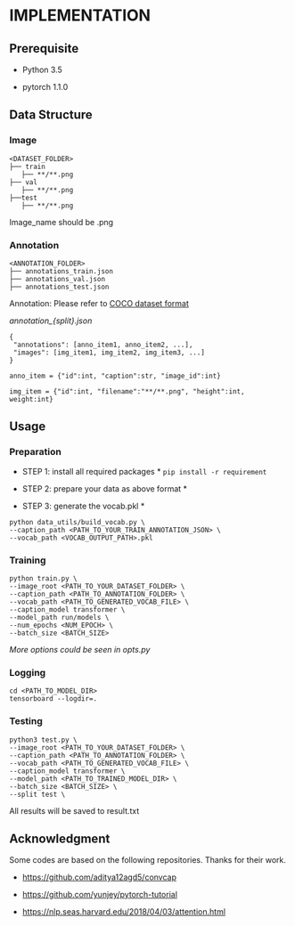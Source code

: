 # IMPLEMENTATION

## Prerequisite

- Python 3.5

- pytorch 1.1.0


## Data Structure

### Image

```
<DATASET_FOLDER>
├── train
   ├── **/**.png
├── val
   ├── **/**.png
├──test
   ├── **/**.png
```

Image_name should be <imgid>.png

### Annotation

```
<ANNOTATION_FOLDER>
├── annotations_train.json
├── annotations_val.json
├── annotations_test.json
```

Annotation:  Please refer to [COCO dataset format](http://cocodataset.org/#format-data)

*annotation_{split}.json*
```
{
 "annotations": [anno_item1, anno_item2, ...],
 "images": [img_item1, img_item2, img_item3, ...]
}

anno_item = {"id":int, "caption":str, "image_id":int}

img_item = {"id":int, "filename":"**/**.png", "height":int, weight:int}
```

## Usage

### Preparation

* STEP 1: install all required packages *
``` pip install -r requirement ```

* STEP 2: prepare your data as above format *

* STEP 3: generate the vocab.pkl *

``` 
python data_utils/build_vocab.py \
--caption_path <PATH_TO_YOUR_TRAIN_ANNOTATION_JSON> \
--vocab_path <VOCAB_OUTPUT_PATH>.pkl
```

### Training
```
python train.py \
--image_root <PATH_TO_YOUR_DATASET_FOLDER> \
--caption_path <PATH_TO_ANNOTATION_FOLDER> \
--vocab_path <PATH_TO_GENERATED_VOCAB_FILE> \
--caption_model transformer \
--model_path run/models \
--num_epochs <NUM_EPOCH> \
--batch_size <BATCH_SIZE> 
```

*More options could be seen in opts.py*

### Logging
```
cd <PATH_TO_MODEL_DIR>
tensorboard --logdir=.
```


### Testing 
```
python3 test.py \
--image_root <PATH_TO_YOUR_DATASET_FOLDER> \
--caption_path <PATH_TO_ANNOTATION_FOLDER> \
--vocab_path <PATH_TO_GENERATED_VOCAB_FILE> \
--caption_model transformer \
--model_path <PATH_TO_TRAINED_MODEL_DIR> \
--batch_size <BATCH_SIZE> \
--split test \
```

All results will be saved to result.txt 

## Acknowledgment
Some codes are based on the following repositories. Thanks for their work.

- https://github.com/aditya12agd5/convcap

- https://github.com/yunjey/pytorch-tutorial

- https://nlp.seas.harvard.edu/2018/04/03/attention.html